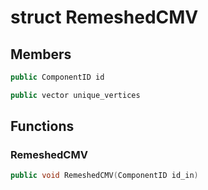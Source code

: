 # struct RemeshedCMV


## Members

```cpp
public ComponentID id
```

```cpp
public vector unique_vertices
```



## Functions

### RemeshedCMV

```cpp
public void RemeshedCMV(ComponentID id_in)
```




